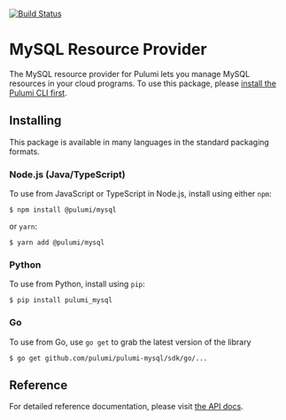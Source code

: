 [![Build Status](https://travis-ci.com/pulumi/pulumi-mysql.svg?token=eHg7Zp5zdDDJfTjY8ejq&branch=master)](https://travis-ci.com/pulumi/pulumi-mysql)

# MySQL Resource Provider

The MySQL resource provider for Pulumi lets you manage MySQL resources in your cloud programs.  To use
this package, please [install the Pulumi CLI first](https://pulumi.io/).

## Installing

This package is available in many languages in the standard packaging formats.

### Node.js (Java/TypeScript)

To use from JavaScript or TypeScript in Node.js, install using either `npm`:

    $ npm install @pulumi/mysql

or `yarn`:

    $ yarn add @pulumi/mysql

### Python

To use from Python, install using `pip`:

    $ pip install pulumi_mysql

### Go

To use from Go, use `go get` to grab the latest version of the library

    $ go get github.com/pulumi/pulumi-mysql/sdk/go/...

## Reference

For detailed reference documentation, please visit [the API docs](https://pulumi.io/reference/pkg/nodejs/@pulumi/mysql/index.html).
